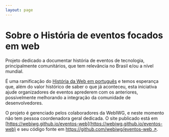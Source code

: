 ```yaml
---
layout: page
---
```

# Sobre o História de eventos focados em web

Projeto dedicado a documentar história de eventos de tecnologia,
principalmente comunitários, que tem relevância no Brasil e/ou a nível mundial.

É uma ramificação do [História da Web em português](https://github.com/webiwg/historia-web-pt)
e temos esperança que, além do valor histórico de saber o que já aconteceu,
esta iniciativa ajude organizadores de eventos aprederem com os anteriores,
possivelmente melhorando a integração da comunidade de desenvolvedores.


O projeto é gerenciado pelos colaboradores da WebIWG, e neste momento não
tem pessoa coordenadora geral dedicada.
O site publicado está em [https://webiwg.github.io/eventos-web](https://webiwg.github.io/eventos-web)
e seu código fonte em [https://github.com/webiwg/eventos-web ↗](https://github.com/webiwg/eventos-web).